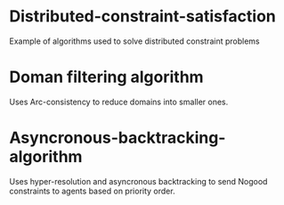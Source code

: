 # Distributed-constraint-satisfaction
 Example of algorithms used to solve distributed constraint problems

# Doman filtering algorithm
Uses Arc-consistency to reduce domains into smaller ones.

# Asyncronous-backtracking-algorithm
Uses hyper-resolution and asyncronous backtracking to send Nogood constraints to agents based on priority order.

